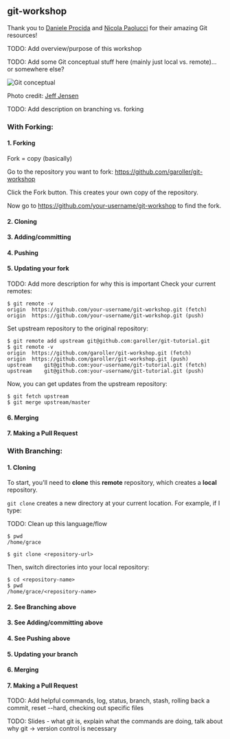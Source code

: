 ## git-workshop

Thank you to [Daniele Procida](https://dont-be-afraid-to-commit.readthedocs.io/en/latest/git/commandlinegit.html) and [Nicola Paolucci](https://www.atlassian.com/git/articles/git-forks-and-upstreams) for their amazing Git resources!

TODO: Add overview/purpose of this workshop

TODO: Add some Git conceptual stuff here (mainly just local vs. remote)... or somewhere else?

![Git conceptual](https://github.com/garoller/git-workshop/raw/master/images/git-conceptual.png)

Photo credit: [Jeff Jensen](https://www.intertech.com/Blog/introduction-to-git-concepts/)

TODO: Add description on branching vs. forking

### With Forking:

#### 1. Forking

Fork = copy (basically)

Go to the repository you want to fork: https://github.com/garoller/git-workshop

Click the Fork button. This creates your own copy of the repository.

Now go to https://github.com/your-username/git-workshop to find the fork.

#### 2. Cloning

#### 3. Adding/committing

#### 4. Pushing

#### 5. Updating your fork
TODO: Add more description for why this is important
Check your current remotes:
```
$ git remote -v
origin	https://github.com/your-username/git-workshop.git (fetch)
origin	https://github.com/your-username/git-workshop.git (push)
```

Set upstream repository to the original repository:
```
$ git remote add upstream git@github.com:garoller/git-tutorial.git
$ git remote -v
origin	https://github.com/garoller/git-workshop.git (fetch)
origin	https://github.com/garoller/git-workshop.git (push)
upstream	git@github.com:your-username/git-tutorial.git (fetch)
upstream	git@github.com:your-username/git-tutorial.git (push)
```

Now, you can get updates from the upstream repository:
```
$ git fetch upstream
$ git merge upstream/master
```

#### 6. Merging

#### 7. Making a Pull Request


### With Branching:

#### 1. Cloning

To start, you'll need to **clone** this **remote** repository, which creates a **local** repository.

`git clone` creates a new directory at your current location. For example, if I type:

TODO: Clean up this language/flow
```
$ pwd
/home/grace
```

```
$ git clone <repository-url>
```

Then, switch directories into your local repository:
```
$ cd <repository-name>
$ pwd
/home/grace/<repository-name>
```

#### 2. See Branching above

#### 3. See Adding/committing above

#### 4. See Pushing above

#### 5. Updating your branch

#### 6. Merging

#### 7. Making a Pull Request


TODO: Add helpful commands, log, status, branch, stash, rolling back a commit, reset --hard, checking out specific files

TODO: Slides - what git is, explain what the commands are doing, talk about why git -> version control is necessary

